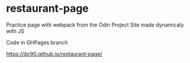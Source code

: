# restaurant-page

Practice page with webpack from the Odin Project
Site made dynamicaly with JS

Code in GHPages branch


https://jbr90.github.io/restaurant-page/
